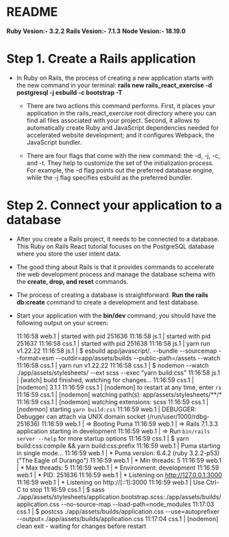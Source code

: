 # README

**Ruby Vesion:- 3.2.2**
**Rails Vesion:- 7.1.3**
**Node Vesion:- 18.19.0** 

# Step 1. Create a Rails application
* In Ruby on Rails, the process of creating a new application starts with the new command in your terminal:
	**rails new rails_react_exercise -d postgresql -j esbuild -c bootstrap -T**

	* There are two actions this command performs. First, it places your application in the rails_react_exercise root directory where you can find all files associated with your project. Second, it allows to automatically create Ruby and JavaScript dependencies needed for accelerated website development; and it configures Webpack, the JavaScript bundler.

	* There are four flags that come with the new command: the -d, -j, -c, and -t. They help to customize the set of the initialization process. For example, the -d flag points out the preferred database engine, while the -j flag specifies esbuild as the preferred bundler.

# Step 2. Connect your application to a database

* After you create a Rails project, it needs to be connected to a database. This Ruby on Rails React tutorial focuses on the PostgreSQL database where you store the user intent data.

* The good thing about Rails is that it provides commands to accelerate the web development process and manage the database schema with the **create, drop, and reset** commands.

* The process of creating a database is straightforward. **Run the rails db:create** command to create a development and test database.


* Start your application with the **bin/dev** command; you should have the following output on your screen:


	11:16:58 web.1  | started with pid 251636
	11:16:58 js.1   | started with pid 251637
	11:16:58 css.1  | started with pid 251638
	11:16:58 js.1   | yarn run v1.22.22
	11:16:58 js.1   | $ esbuild app/javascript/*.* --bundle --sourcemap --format=esm --outdir=app/assets/builds --public-path=/assets --watch
	11:16:58 css.1  | yarn run v1.22.22
	11:16:58 css.1  | $ nodemon --watch ./app/assets/stylesheets/ --ext scss --exec "yarn build:css"
	11:16:58 js.1   | [watch] build finished, watching for changes...
	11:16:59 css.1  | [nodemon] 3.1.1
	11:16:59 css.1  | [nodemon] to restart at any time, enter `rs`
	11:16:59 css.1  | [nodemon] watching path(s): app/assets/stylesheets/**/*
	11:16:59 css.1  | [nodemon] watching extensions: scss
	11:16:59 css.1  | [nodemon] starting `yarn build:css`
	11:16:59 web.1  | DEBUGGER: Debugger can attach via UNIX domain socket (/run/user/1000/rdbg-251636)
	11:16:59 web.1  | => Booting Puma
	11:16:59 web.1  | => Rails 7.1.3.3 application starting in development 
	11:16:59 web.1  | => Run `bin/rails server --help` for more startup options
	11:16:59 css.1  | $ yarn build:css:compile && yarn build:css:prefix
	11:16:59 web.1  | Puma starting in single mode...
	11:16:59 web.1  | * Puma version: 6.4.2 (ruby 3.2.2-p53) ("The Eagle of Durango")
	11:16:59 web.1  | *  Min threads: 5
	11:16:59 web.1  | *  Max threads: 5
	11:16:59 web.1  | *  Environment: development
	11:16:59 web.1  | *          PID: 251636
	11:16:59 web.1  | * Listening on http://127.0.0.1:3000
	11:16:59 web.1  | * Listening on http://[::1]:3000
	11:16:59 web.1  | Use Ctrl-C to stop
	11:16:59 css.1  | $ sass ./app/assets/stylesheets/application.bootstrap.scss:./app/assets/builds/application.css --no-source-map --load-path=node_modules
	11:17:03 css.1  | $ postcss ./app/assets/builds/application.css --use=autoprefixer --output=./app/assets/builds/application.css
	11:17:04 css.1  | [nodemon] clean exit - waiting for changes before restart
